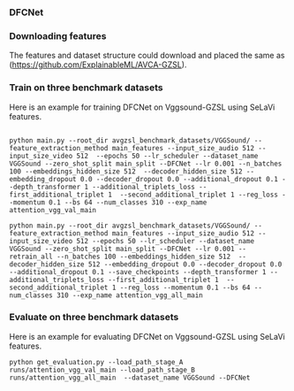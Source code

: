 
### DFCNet



### Downloading features
The features and dataset structure could download and placed the same as (https://github.com/ExplainableML/AVCA-GZSL).


### Train on three benchmark datasets
Here is an example for training DFCNet on Vggsound-GZSL using SeLaVi features.
``` 

python main.py --root_dir avgzsl_benchmark_datasets/VGGSound/ --feature_extraction_method main_features --input_size_audio 512 --input_size_video 512  --epochs 50 --lr_scheduler --dataset_name VGGSound --zero_shot_split main_split --DFCNet --lr 0.001 --n_batches 100 --embeddings_hidden_size 512  --decoder_hidden_size 512 --embedding_dropout 0.0 --decoder_dropout 0.0 --additional_dropout 0.1 --depth_transformer 1 --additional_triplets_loss --first_additional_triplet 1  --second_additional_triplet 1 --reg_loss --momentum 0.1 --bs 64 --num_classes 310 --exp_name attention_vgg_val_main

python main.py --root_dir avgzsl_benchmark_datasets/VGGSound/ --feature_extraction_method main_features --input_size_audio 512 --input_size_video 512 --epochs 50 --lr_scheduler --dataset_name VGGSound --zero_shot_split main_split --DFCNet --lr 0.001 --retrain_all --n_batches 100 --embeddings_hidden_size 512  --decoder_hidden_size 512 --embedding_dropout 0.0 --decoder_dropout 0.0 --additional_dropout 0.1 --save_checkpoints --depth_transformer 1 --additional_triplets_loss --first_additional_triplet 1  --second_additional_triplet 1 --reg_loss --momentum 0.1 --bs 64 --num_classes 310 --exp_name attention_vgg_all_main

```



### Evaluate on three benchmark datasets
Here is an example for evaluating DFCNet on Vggsound-GZSL using SeLaVi features.
``` 
python get_evaluation.py --load_path_stage_A runs/attention_vgg_val_main --load_path_stage_B runs/attention_vgg_all_main  --dataset_name VGGSound --DFCNet

```
